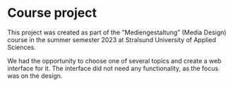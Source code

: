 # Course project
This project was created as part of the "Mediengestaltung" (Media Design) course in the summer semester 2023 at Stralsund University of Applied Sciences.

We had the opportunity to choose one of several topics and create a web interface for it. The interface did not need any functionality, as the focus was on the design.
